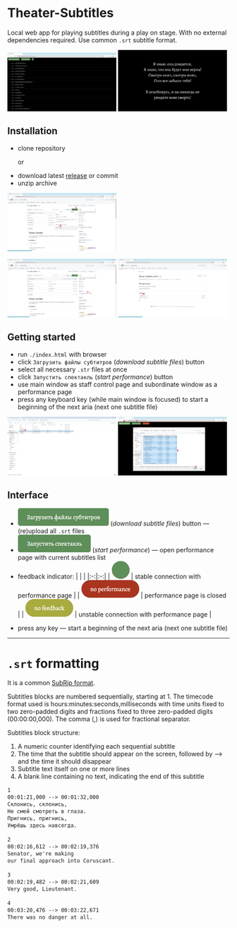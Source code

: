 # Theater-Subtitles

Local web app for playing subtitles during a play on stage. With no external dependencies required. Use common `.srt` subtitle format.

<p float="left">
  <img src="./resources/img/Screenshot%200.1.png" width="49%" />
  <img src="./resources/img/Screenshot%200.2.png" width="49%" /> 
</p>


## Installation

* clone repository

  or

- download latest [release](../../releases/latest) or commit
- unzip archive

<p float="left">
  <img src="./resources/img/Screenshot%201.1.png" width="49%" />
</p>
<p float="left">
  <img src="./resources/img/Screenshot%201.2.png" width="49%" />
  <img src="./resources/img/Screenshot%201.3.png" width="49%" /> 
</p>


## Getting started

* run `./index.html` with browser
* click `Загрузить файлы субтитров` (_download subtitle files_) button
* select all necessary `.str` files at once
* click `Запустить спектакль` (_start performance_) button
* use main window as staff control page and subordinate window as a performance page
* press any keyboard key (while main window is focused) to start a beginning of the next aria (next one subtitle file)

<p float="left">
  <img src="./resources/img/Screenshot%202.1.png" width="49%" />
  <img src="./resources/img/Screenshot%202.2.png" width="49%" /> 
</p>


## Interface

* ![`Загрузить файлы субтитров`](./resources/img/Screenshot%203.1.png) (_download subtitle files_) button — (re)upload all `.srt` files
* ![`Запустить спектакль`](./resources/img/Screenshot%203.2.png) (_start performance_) — open performance page with current subtitles list
* feedback indicator:
  |   |   |
  |:-:|:-:|
  | ![_Nothing(OK)_](./resources/img/Screenshot%203.3.png)    | stable connection with performance page |
  | ![`no performance`](./resources/img/Screenshot%203.4.png) | performance page is closed |
  | ![`no info`](./resources/img/Screenshot%203.5.png)        | unstable connection with performance page |


- press any key — start a beginning of the next aria (next one subtitle file)


---


# `.srt` formatting

It is a common [SubRip format](https://en.wikipedia.org/wiki/SubRip).

Subtitles blocks are numbered sequentially, starting at 1.
The timecode format used is hours:minutes:seconds,milliseconds with time units fixed to two zero-padded digits and fractions fixed to three zero-padded digits (00:00:00,000).
The comma (,) is used for fractional separator.

Subtitles block structure:
1. A numeric counter identifying each sequential subtitle
2. The time that the subtitle should appear on the screen, followed by --> and the time it should disappear
3. Subtitle text itself on one or more lines
4. A blank line containing no text, indicating the end of this subtitle

```
1
00:01:21,000 --> 00:01:32,000
Склонись, склонись,
Не смей смотреть в глаза.
Пригнись, пригнись,
Умрёшь здесь навсегда.

2
00:02:16,612 --> 00:02:19,376
Senator, we're making
our final approach into Coruscant.

3
00:02:19,482 --> 00:02:21,609
Very good, Lieutenant.

4
00:03:20,476 --> 00:03:22,671
There was no danger at all.
```
